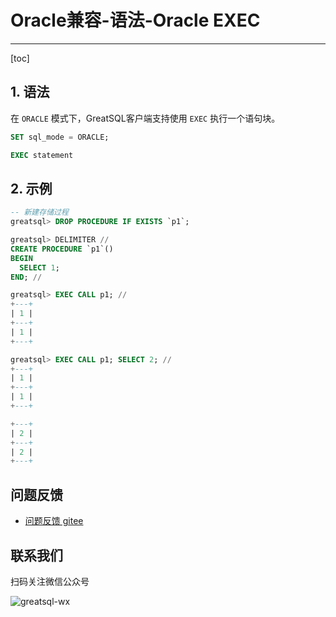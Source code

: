 # Oracle兼容-语法-Oracle EXEC
---
[toc]

## 1. 语法

在 `ORACLE` 模式下，GreatSQL客户端支持使用 `EXEC` 执行一个语句块。 

```sql
SET sql_mode = ORACLE;

EXEC statement
```

## 2. 示例

```sql
-- 新建存储过程
greatsql> DROP PROCEDURE IF EXISTS `p1`;

greatsql> DELIMITER //
CREATE PROCEDURE `p1`()
BEGIN
  SELECT 1;
END; //

greatsql> EXEC CALL p1; //
+---+
| 1 |
+---+
| 1 |
+---+

greatsql> EXEC CALL p1; SELECT 2; //
+---+
| 1 |
+---+
| 1 |
+---+

+---+
| 2 |
+---+
| 2 |
+---+
```



**问题反馈**
---
- [问题反馈 gitee](https://gitee.com/GreatSQL/GreatSQL-Manual/issues)


**联系我们**
---

扫码关注微信公众号

![greatsql-wx](../greatsql-wx.jpg)
